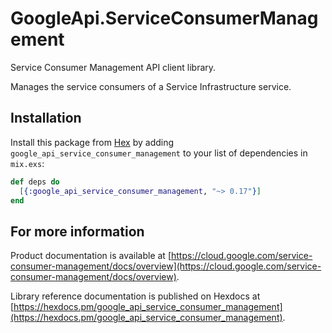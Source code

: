 # GoogleApi.ServiceConsumerManagement

Service Consumer Management API client library.

Manages the service consumers of a Service Infrastructure service.

## Installation

Install this package from [Hex](https://hex.pm) by adding
`google_api_service_consumer_management` to your list of dependencies in `mix.exs`:

```elixir
def deps do
  [{:google_api_service_consumer_management, "~> 0.17"}]
end
```

## For more information

Product documentation is available at [https://cloud.google.com/service-consumer-management/docs/overview](https://cloud.google.com/service-consumer-management/docs/overview).

Library reference documentation is published on Hexdocs at
[https://hexdocs.pm/google_api_service_consumer_management](https://hexdocs.pm/google_api_service_consumer_management).
